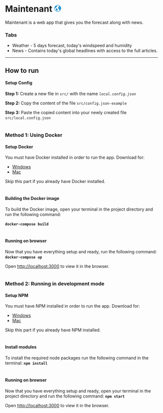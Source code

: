 # Maintenant <img src="https://github.com/RandHood/Maintenant/blob/develop/public/logo.ico" width="23" alt="Logo">

Maintenant is a web app that gives you the forecast along with news.

### Tabs

* Weather - 5 days forecast, today's windspeed and humidity
* News - Contains today's global headlines with access to the full articles.

---

## How to run

#### Setup Config

**Step 1:** Create a new file in `src/` with the name *`local.config.json`*

**Step 2:** Copy the content of the file `src/config.json-example`

**Step 3:** Paste the copied content into your newly created file `src/local.config.json`

#

### Method 1: Using Docker

#### Setup Docker

You must have Docker installed in order to run the app. Download for:
* [Windows](https://store.docker.com/editions/community/docker-ce-desktop-windows)
* [Mac](https://store.docker.com/editions/community/docker-ce-desktop-mac)

Skip this part if you already have Docker installed.

#

#### Building the Docker image

To build the Docker image, open your terminal in the project directory and run the following command:

**`docker-compose build`**

#

#### Running on browser

Now that you have everything setup and ready, run the following command: **`docker-compose up`**

Open [http://localhost:3000](http://localhost:3000) to view it in the browser.

#

### Method 2: Running in development mode

#### Setup NPM

You must have NPM installed in order to run the app. Download for:
* [Windows](https://nodejs.org/dist/v10.14.1/node-v10.14.1-x86.msi)
* [Mac](https://nodejs.org/dist/v10.14.1/node-v10.14.1.pkg)

Skip this part if you already have NPM installed.

#

#### Install modules

To install the required node packages run the following command in the terminal:
**`npm install`**

#

#### Running on browser

Now that you have everything setup and ready, open your terminal in the project directory and run the following command: **`npm start`**

Open [http://localhost:3000](http://localhost:3000) to view it in the browser.
